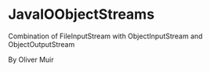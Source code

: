 # JavaIOObjectStreams
Combination of FileInputStream with ObjectInputStream and ObjectOutputStream

By Oliver Muir
